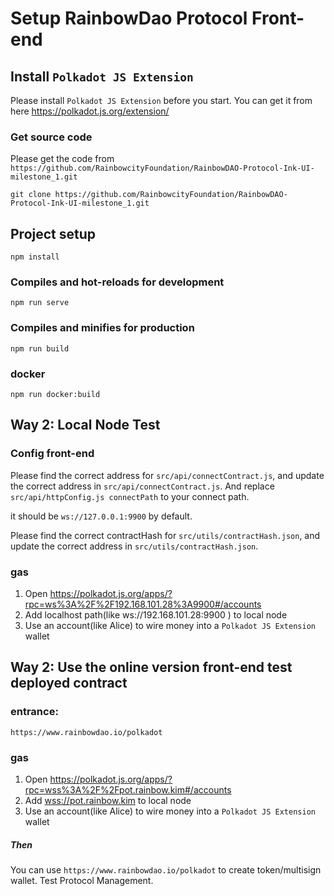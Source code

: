 # Setup RainbowDao Protocol Front-end

## Install `Polkadot JS Extension`

Please install `Polkadot JS Extension` before you start. You can get it from here https://polkadot.js.org/extension/

### Get source code

Please get the code from `https://github.com/RainbowcityFoundation/RainbowDAO-Protocol-Ink-UI-milestone_1.git`

```
git clone https://github.com/RainbowcityFoundation/RainbowDAO-Protocol-Ink-UI-milestone_1.git
```

## Project setup

```
npm install
```

### Compiles and hot-reloads for development

```
npm run serve
```

### Compiles and minifies for production

```
npm run build
```

### docker

```
npm run docker:build
```



## Way 2:  Local Node Test 

### Config front-end

Please find the correct address for `` src/api/connectContract.js ``, and update the correct address in   ``` src/api/connectContract.js ```. And replace `src/api/httpConfig.js connectPath` to your connect path.

it should be `ws://127.0.0.1:9900` by default.

Please find the correct contractHash for `` src/utils/contractHash.json ``, and update the correct address in   `src/utils/contractHash.json`.

### gas

1. Open https://polkadot.js.org/apps/?rpc=ws%3A%2F%2F192.168.101.28%3A9900#/accounts
2. Add  localhost path(like ws://192.168.101.28:9900  )  to local node 
3. Use an account(like Alice) to wire money into a  `Polkadot JS Extension` wallet

## Way 2: Use the online version front-end test  deployed contract

### entrance:

`https://www.rainbowdao.io/polkadot`

### gas

1. Open https://polkadot.js.org/apps/?rpc=wss%3A%2F%2Fpot.rainbow.kim#/accounts
2. Add  [wss://pot.rainbow.kim](wss://pot.rainbow.kim)  to local node
3. Use an account(like Alice) to wire money into a `Polkadot JS Extension` wallet

##### Then

You can use `https://www.rainbowdao.io/polkadot` to create token/multisign wallet.  Test  Protocol Management.


